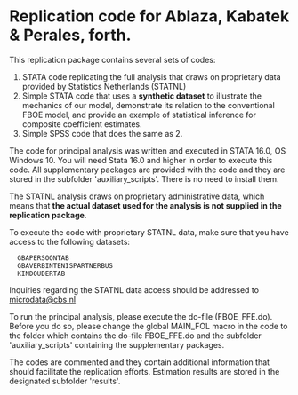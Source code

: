 # Replication code for Ablaza, Kabatek &amp; Perales, forth.
                                                                             
This replication package contains several sets of codes: 
1. STATA code replicating the full analysis that draws on proprietary data provided by Statistics Netherlands (STATNL) 
2. Simple STATA code that uses a **synthetic dataset** to illustrate the mechanics of our model, demonstrate its relation to the conventional FBOE model, and provide an example of statistical inference for composite coefficient estimates.
3. Simple SPSS code that does the same as 2.

 
The code for principal analysis was written and executed in STATA 16.0, OS Windows 10. You will need Stata 16.0 and higher in order to execute this code. All supplementary packages are provided with the code and they are stored in the subfolder 'auxiliary_scripts'. There is no need to install them.         

The STATNL analysis draws on proprietary administrative data, which means that **the actual dataset used for the analysis is not supplied in the replication package**.                                 

To execute the code with proprietary STATNL data, make sure that you have access to the following datasets: 
                       
      GBAPERSOONTAB                          
      GBAVERBINTENISPARTNERBUS               
      KINDOUDERTAB                           

Inquiries regarding the STATNL data access should be addressed to [microdata@cbs.nl](mailto:microdata@cbs.nl)   

To run the principal analysis, please execute the do-file (FBOE_FFE.do). Before you do so, please change the global MAIN_FOL macro in the code to the folder which contains the do-file FBOE_FFE.do and the subfolder 'auxiliary_scripts' containing the supplementary packages.

The codes are commented and they contain additional information that should facilitate the replication efforts. Estimation results are stored in the designated subfolder 'results'.                                
   